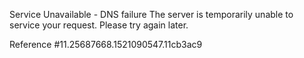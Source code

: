 Service Unavailable - DNS failure The server is temporarily unable to service your request. Please try again later.

Reference #11.25687668.1521090547.11cb3ac9